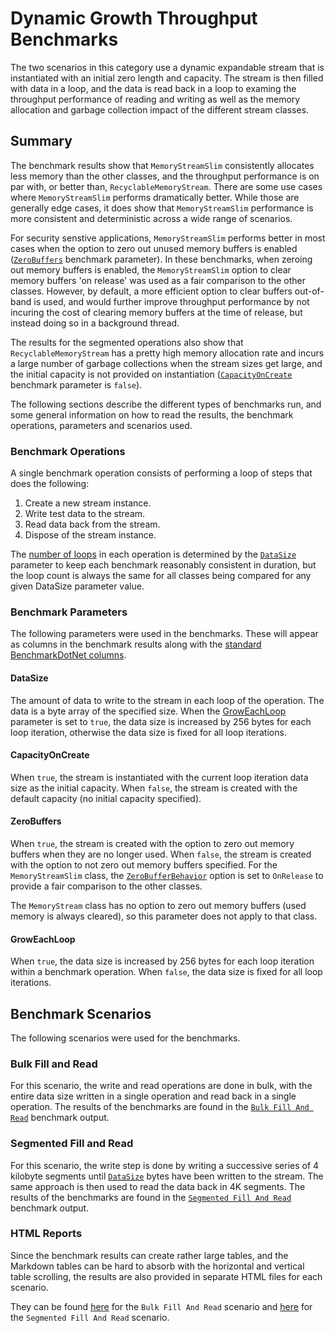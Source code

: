 ﻿# Dynamic Growth Throughput Benchmarks

The two scenarios in this category use a dynamic expandable stream that is instantiated with an initial zero length and capacity. The stream is then filled with data in a loop, and the data is read back in a loop to examing the throughput performance of reading and writing as well as the memory allocation and garbage collection impact of the different stream classes.

## Summary 

The benchmark results show that `MemoryStreamSlim` consistently allocates less memory than the other classes, and the throughput performance is on par with, or better than, `RecyclableMemoryStream`. There are some use cases where `MemoryStreamSlim` performs dramatically better. While those are generally edge cases, it does show that `MemoryStreamSlim` performance is more consistent and deterministic across a wide range of scenarios.

For security senstive applications, `MemoryStreamSlim` performs better in most cases when the option to zero out unused memory buffers is enabled ([`ZeroBuffers`](#zerobuffers) benchmark parameter). In these benchmarks, when zeroing out memory buffers is enabled, the `MemoryStreamSlim` option to clear memory buffers 'on release' was used as a fair comparison to the other classes. However, by default, a more efficient option to clear buffers out-of-band is used, and would further improve throughput performance by not incuring the cost of clearing memory buffers at the time of release, but instead doing so in a background thread.

The results for the segmented operations also show that `RecyclableMemoryStream` has a pretty high memory allocation rate and incurs a large number of garbage collections when the stream sizes get large, and the initial capacity is not provided on instantiation ([`CapacityOnCreate`](#capacityoncreate) benchmark parameter is `false`).

The following sections describe the different types of benchmarks run, and some general information on how to read the results, the benchmark operations, parameters and scenarios used.

### Benchmark Operations

A single benchmark operation consists of performing a loop of steps that does the following:

1. Create a new stream instance.
1. Write test data to the stream.
1. Read data back from the stream.
1. Dispose of the stream instance.

The [number of loops](./benchmarks.md#loop-count-impact) in each operation is determined by the [`DataSize`](#datasize) parameter to keep each benchmark reasonably consistent in duration, but the loop count is always the same for all classes being compared for any given DataSize parameter value.

### Benchmark Parameters

The following parameters were used in the benchmarks. These will appear as columns in the benchmark results along with the [standard BenchmarkDotNet columns](./benchmarks.md#legend).

#### DataSize

The amount of data to write to the stream in each loop of the operation. The data is a byte array of the specified size. When the [GrowEachLoop](#groweachloop) parameter is set to `true`, the data size is increased by 256 bytes for each loop iteration, otherwise the data size is fixed for all loop iterations.

#### CapacityOnCreate

When `true`, the stream is instantiated with the current loop iteration data size as the initial capacity. When `false`, the stream is created with the default capacity (no initial capacity specified).

#### ZeroBuffers

When `true`, the stream is created with the option to zero out memory buffers when they are no longer used. When `false`, the stream is created with the option to not zero out memory buffers specified. For the `MemoryStreamSlim` class, the [`ZeroBufferBehavior`](xref:KZDev.PerfUtils.MemoryStreamSlimOptions.ZeroBufferBehavior) option is set to `OnRelease` to provide a fair comparison to the other classes.

The `MemoryStream` class has no option to zero out memory buffers (used memory is always cleared), so this parameter does not apply to that class.

#### GrowEachLoop

When `true`, the data size is increased by 256 bytes for each loop iteration within a benchmark operation. When `false`, the data size is fixed for all loop iterations.

## Benchmark Scenarios

The following scenarios were used for the benchmarks.

### Bulk Fill and Read

For this scenario, the write and read operations are done in bulk, with the entire data size written in a single operation and read back in a single operation. The results of the benchmarks are found in the [`Bulk Fill And Read`](./MemoryStreamBenchmarks.BulkFillAndReadThroughputBenchmarks-report-github.md) benchmark output.

### Segmented Fill and Read

For this scenario, the write step is done by writing a successive series of 4 kilobyte segments until [`DataSize`](#datasize) bytes have been written to the stream. The same approach is then used to read the data back in 4K segments.
The results of the benchmarks are found in the [`Segmented Fill And Read`](./MemoryStreamBenchmarks.SegmentedFillAndReadThroughputBenchmarks-report-github.md) benchmark output.

### HTML Reports

Since the benchmark results can create rather large tables, and the Markdown tables can be hard to absorb with the horizontal and vertical table scrolling, the results are also provided in separate HTML files for each scenario. 


They can be found [here](./MemoryStreamBenchmarks.BulkFillAndReadThroughputBenchmarks-report.html) for the `Bulk Fill And Read` scenario and [here](./MemoryStreamBenchmarks.SegmentedFillAndReadThroughputBenchmarks-report.html) for the `Segmented Fill And Read` scenario.